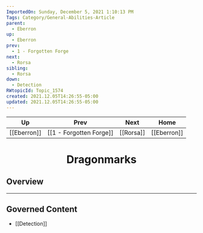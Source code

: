 ```yaml
---
ImportedOn: Sunday, December 5, 2021 1:10:13 PM
Tags: Category/General-Abilities-Article
parent:
  - Eberron
up:
  - Eberron
prev:
  - 1 - Forgotten Forge
next:
  - Rorsa
sibling:
  - Rorsa
down:
  - Detection
RWtopicId: Topic_1574
created: 2021.12.05T14:26:55-05:00
updated: 2021.12.05T14:26:55-05:00
---
```


| Up | Prev | Next | Home |
|----|------|------|------|
| [[Eberron]] | [[1 - Forgotten Forge]] | [[Rorsa]] | [[Eberron]] |

# <center>Dragonmarks</center>

## Overview


---
## Governed Content
- [[Detection]]
